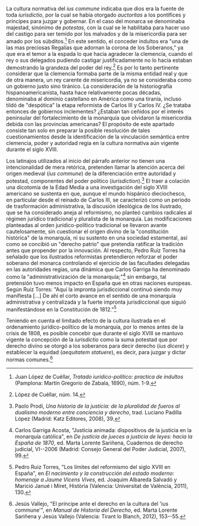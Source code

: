 La cultura normativa del *ius commune* indicaba que dios era la fuente
de toda *iurisdictio*, por la cual se había otorgado *auctoritas* a los
pontífices y príncipes para juzgar y gobernar. En el caso del monarca se
denominaba majestad, sinónimo de *potestas*, con la cual se le
habilitaba para hacer uso del castigo para ser temido por los malvados y
de la misericordia para ser amado por los súbditos.[^1] En este sentido,
el conceder indultos era "una de las mas preciosas Regalías que adornan
la corona de los Soberanos," ya que era el temor a la espada lo que
hacía agradecer la clemencia, cuando el rey o sus delegados pudiendo
castigar justificadamente no lo hacía estaban demostrando la grandeza
del poder del rey.[^2] Es por lo tanto pertinente considerar que la
clemencia formaba parte de la misma entidad real y que de otra manera,
un rey carente de misericordia, ya no se consideraba como un gobierno
justo sino tiránico. La consideración de la historiografía
hispanoamericanista, hasta hace relativamente pocas décadas, denominaba
al dominio castellano en América como una tiranía, incluso tildó de
"despótica" la etapa reformista de Carlos III y Carlos IV. ¿Se trataba
entonces de gobiernos inclementes? ¿Estaban tan ceñidos por el interés
peninsular del fortalecimiento de la monarquía que olvidaron la
misericordia debida con las provincias americanas? El propósito de este
apartado consiste tan solo en preparar la posible resolución de tales
cuestionamientos desde la identificación de la vinculación semántica
entre clemencia, poder y autoridad regia en la cultura normativa aún
vigente durante el siglo XVIII.

Los latinajos utilizados al inicio del párrafo anterior no tienen una
intencionalidad de mera retórica, pretenden llamar la atención acerca
del origen medieval (*ius commune*) de la diferenciación entre autoridad
y potestad, componentes del poder político (*iurisdiction*).[^3] El
traer a colación una dicotomía de la Edad Media a una investigación del
siglo XVIII americano se sustenta en que, aunque el mundo hispánico
dieciochesco, en particular desde el reinado de Carlos III, se
caracterizó como un periodo de trasformación administrativa, la
discusión ideológica de los ilustrado, que se ha considerado aneja al
reformismo, no planteó cambios radicales al régimen jurídico tradicional
y pluralista de la monarquía. Las modificaciones planteadas al orden
jurídico-político tradicional se llevaron avante cautelosamente, sin
cuestionar el origen divino de la "constitución histórica" de la
monarquía, ni su sustento en una sociedad estamental, así como se
concibió un "derecho patrio" que pretendía ratificar la tradición antes
que propender por la innovación. Al respecto, Pedro Ruíz Torres ha
señalado que los ilustrados reformistas pretendieron reforzar el poder
soberano del monarca controlando el ejercicio de las facultades
delegadas en las autoridades regias, una dinámica que Carlos Garriga ha
denominado como la "administrativización de la monarquía;"[^4] sin
embargo, tal pretensión tuvo menos impacto en España que en otras
naciones europeas. Según Ruíz Torres: "Aquí la impronta jurisdiccional
continuó siendo muy manifiesta \[...\] De ahí el corto avance en el
sentido de una monarquía administrativa y centralizada y la fuerte
impronta jurisdiccional que siguió manifestándose en la Constitución de
1812."[^5]

Teniendo en cuenta el limitado efecto de la cultura ilustrada en el
ordenamiento jurídico-político de la monarquía, por lo menos antes de la
crisis de 1808, es posible concebir que durante el siglo XVIII se
mantuvo vigente la concepción de la *iurisdictio* como la suma potestad
que por derecho divino se otorgó a los soberanos para decir derecho
(*ius dicere*) y establecer la equidad (*aequitatem statuere*), es
decir, para juzgar y dictar normas comunes.[^6]

[^1]: Juan López de Cuéllar, *Tratado iuridico-politico: practica de
    indultos* (Pamplona: Martín Gregorio de Zabala, 1690), núm. 1-9.

[^2]: López de Cuéllar, núm. 14.

[^3]: Paolo Prodi, *Una historia de la justicia: de la pluralidad de
    fueros al dualismo moderno entre conciencia y derecho*, trad.
    Luciano Padilla López (Madrid: Katz Editores, 2008), 39.

[^4]: Carlos Garriga Acosta, "Justicia animada: dispositivos de la
    justicia en la monarquía católica", en *De justicia de jueces a
    justicia de leyes: hacia la España de 1870*, ed. Marta Lorente
    Sariñena, Cuadernos de derecho judicial, VI--2006 (Madrid: Consejo
    General del Poder Judicial, 2007), 99.

[^5]: Pedro Ruiz Torres, "Los límites del reformismo del siglo XVIII en
    España", en *El nacimiento y la construcción del estado moderno:
    homenaje a Jaume Vicens Vives*, ed. Joaquim Albareda Salvadó y
    Marició Janué i Miret, Història (Valencia: Universitat de València,
    2011), 130.

[^6]: Jesús Vallejo, "El príncipe ante el derecho en la cultura del 'ius
    commune'", en *Manual de Historia del Derecho*, ed. Marta Lorente
    Sariñena y Jesús Vallejo (Valencia: Tirant lo Blanch, 2012),
    153--55.
